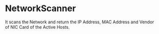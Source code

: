 # NetworkScanner
It scans the Network and return the IP Address, MAC Address and Vendor of NIC Card of the Active Hosts.
